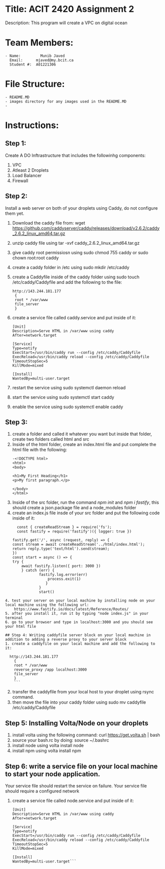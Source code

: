 #   Title: ACIT 2420 Assignment 2

Description: This program will create a VPC on digital ocean

# Team Members: 
    - Name: 	    Munib Javed
      Email:      mjaved@my.bcit.ca
      Student #:  A01221306


# File Structure:
    - README.MD
    - images directory for any images used in the README.MD
    - 

# Instructions:

## Step 1:

Create A DO Inftrastructure that includes the followinhg components:
1. VPC
2. Atleast 2 Droplets
3. Load Balancer 
4. Firewall

## Step 2:
Install a web server on both of your droplets using Caddy, do not configure them yet.

1. Download the caddy file from: wget https://github.com/caddyserver/caddy/releases/download/v2.6.2/caddy_2.6.2_linux_amd64.tar.gz
2. unzip caddy file using tar -xvf caddy_2.6.2_linux_amd64.tar.gz
3. give caddy root permissiosn using sudo chmod 755 caddy or sudo chown root:root caddy
4. create  a caddy folder in /etc using sudo mkdir /etc/caddy
5. create a Caddyfile inside of the caddy folder using sudo touch /etc/caddy/Caddyfile and add the following to the file:
   ```
   http://143.244.181.177 
    {
	root * /var/www
	file_server
    }
    ```
6. create a service file called caddy.service and put inside of it: 
    ```    
    [Unit]
    Description=Serve HTML in /var/www using caddy
    After=network.target

    [Service]
    Type=notify 
    ExecStart=/usr/bin/caddy run --config /etc/caddy/Caddyfile
    ExecReload=/usr/bin/caddy reload --config /etc/caddy/Caddyfile
    TimeoutStopSec=5
    KillMode=mixed

    [Install]
    WantedBy=multi-user.target
    ```


7. restart the service using sudo systemctl daemon reload
8. start the service using sudo systemctl start caddy
9. enable the service using sudo systemctl enable caddy


## Step 3:
1. create a folder and called it whatever you want but inside that folder, create two folders called html and src
2. Inside of the html folder, create an index.html file and put complete the html file with the following:
    ```
    -<!DOCTYPE html>
    <html>
    <body>

    <h1>My First Heading</h1>
    <p>My first paragraph.</p>

    </body>
    </html>
    ```
3. Inside of the src folder, run the command *npm init* and *npm i fastify*, this should create a json.package file and a node_modules folder
4. create an index.js file insde of your src folder and put the following code inside of it:
    ```
      const { createReadStream } = require('fs');
      const fastify = require('fastify')({ logger: true })
  
	fastify.get('/', async (request, reply) => {
  	const stream = await createReadStream('../html/index.html');
  	return reply.type('text/html').send(stream);
	})
	const start = async () => {
  	try {
    	await fastify.listen({ port: 3000 })
  		} catch (err) {
    			fastify.log.error(err)
    				process.exit(1)
 				   }
				}			
				start()
```
4. test your server on your local machine by installing node on your local machine using the following url:
    https://www.fastify.io/docs/latest/Reference/Routes/
5. after you install it, run it by typing "node index.js" in your terminal
6. go to your browser and type in localhost:3000 and you should see your html file

## Step 4: Writing caddyfile server block on your local machine in addition to adding a reverse proxy to your server block
1. create a caddyfile on your local machine and add the following to it:
```
      http://143.244.181.177  
        {   
        root * /var/www
        reverse_proxy /app localhost:3000
        file_server
        }
        ```
2. transfer the caddyfile from your local host to your droplet using rsync command. 
3. then move the file into your caddy folder using sudo mv caddyfile /etc/caddy/Caddyfile

## Step 5: Installing Volta/Node on your droplets
1. install volta using the following command: curl https://get.volta.sh | bash
2. source your bash.rc by doing: source ~/.bashrc
3. install node using volta install node
4. install npm using volta install npm

## Step 6: write a service file on your local machine to start your node application.
Your service file should restart the service on failure. Your service file should require a configured network

1. create a service file called node.service and put inside of it: 
    ```
    [Unit]
    Description=Serve HTML in /var/www using caddy
    After=network.target

    [Service]
    Type=notify 
    ExecStart=/usr/bin/caddy run --config /etc/caddy/Caddyfile
    ExecReload=/usr/bin/caddy reload --config /etc/caddy/Caddyfile
    TimeoutStopSec=5
    KillMode=mixed

    [Install]
    WantedBy=multi-user.target```
